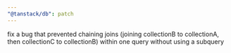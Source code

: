 ```yaml
---
"@tanstack/db": patch
---
```


fix a bug that prevented chaining joins (joining collectionB to collectionA, then collectionC to collectionB) within one query without using a subquery
